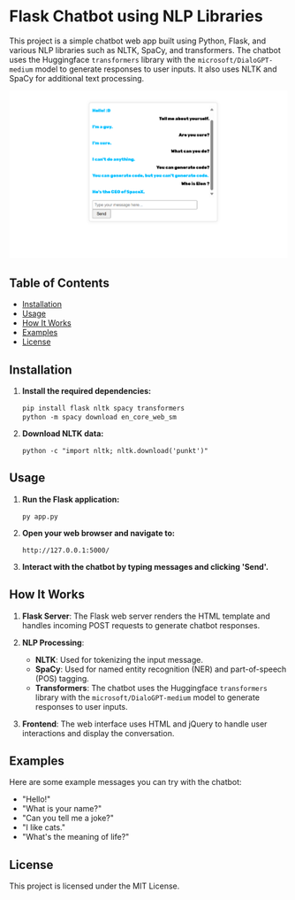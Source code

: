 # Flask Chatbot using NLP Libraries

This project is a simple chatbot web app built using Python, Flask, and various NLP libraries such as NLTK, SpaCy, and transformers. The chatbot uses the Huggingface `transformers` library with the `microsoft/DialoGPT-medium` model to generate responses to user inputs. It also uses NLTK and SpaCy for additional text processing.


![Demo](demo.png)

## Table of Contents

- [Installation](#installation)
- [Usage](#usage)
- [How It Works](#how-it-works)
- [Examples](#examples)
- [License](#license)

## Installation

1. **Install the required dependencies:**

    ```
    pip install flask nltk spacy transformers
    python -m spacy download en_core_web_sm
    ```

2. **Download NLTK data:**

    ```
    python -c "import nltk; nltk.download('punkt')"
    ```

## Usage

1. **Run the Flask application:**

    ```
    py app.py
    ```

2. **Open your web browser and navigate to:**

    ```
    http://127.0.0.1:5000/
    ```

3. **Interact with the chatbot by typing messages and clicking 'Send'.**

## How It Works

1. **Flask Server**: The Flask web server renders the HTML template and handles incoming POST requests to generate chatbot responses.

2. **NLP Processing**:
    - **NLTK**: Used for tokenizing the input message.
    - **SpaCy**: Used for named entity recognition (NER) and part-of-speech (POS) tagging.
    - **Transformers**: The chatbot uses the Huggingface `transformers` library with the `microsoft/DialoGPT-medium` model to generate responses to user inputs.

3. **Frontend**: The web interface uses HTML and jQuery to handle user interactions and display the conversation.

## Examples

Here are some example messages you can try with the chatbot:

- "Hello!"
- "What is your name?"
- "Can you tell me a joke?"
- "I like cats."
- "What's the meaning of life?"

## License

This project is licensed under the MIT License. 



